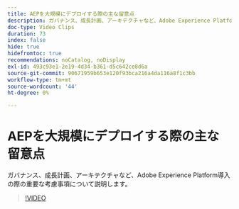 ```yaml
---
title: AEPを大規模にデプロイする際の主な留意点
description: ガバナンス、成長計画、アーキテクチャなど、Adobe Experience Platform導入の際の重要な考慮事項について説明します。
doc-type: Video Clips
duration: 73
index: false
hide: true
hidefromtoc: true
recommendations: noCatalog, noDisplay
exl-id: 493c93e1-2e19-4d34-b361-d5c642ce8d6a
source-git-commit: 90671959b653e120f93bca216a4da116a8f1c3bb
workflow-type: tm+mt
source-wordcount: '44'
ht-degree: 0%

---
```


# AEPを大規模にデプロイする際の主な留意点

ガバナンス、成長計画、アーキテクチャなど、Adobe Experience Platform導入の際の重要な考慮事項について説明します。

<!-- 62_S601_3442532_72_key-takeaways-for-deploying-aep-at-scale -->
>[!VIDEO](https://video.tv.adobe.com/v/3460512/?learn=on&enablevpops=true&captions=jpn)
